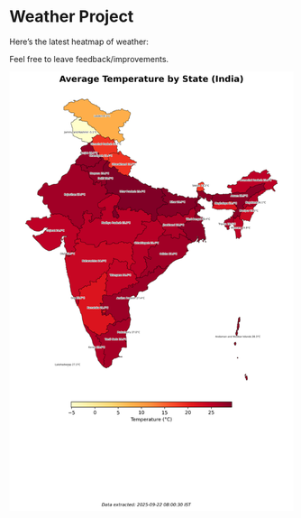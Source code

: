# Weather Project

Here’s the latest heatmap of weather:

Feel free to leave feedback/improvements.

![India Heatmap](docs/assets/india_heatmap.png?v=D0B4C8)
